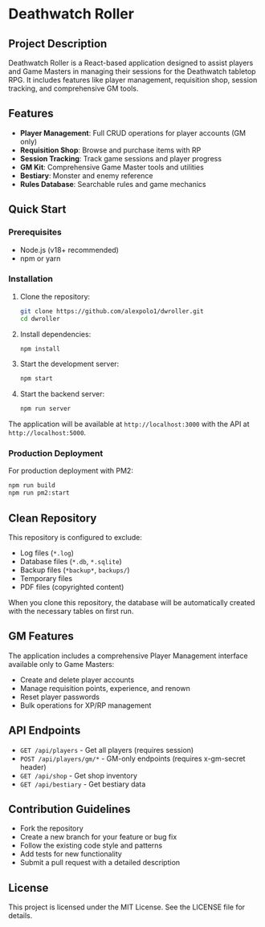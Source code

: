 # Deathwatch Roller

## Project Description
Deathwatch Roller is a React-based application designed to assist players and Game Masters in managing their sessions for the Deathwatch tabletop RPG. It includes features like player management, requisition shop, session tracking, and comprehensive GM tools.

## Features
- **Player Management**: Full CRUD operations for player accounts (GM only)
- **Requisition Shop**: Browse and purchase items with RP
- **Session Tracking**: Track game sessions and player progress
- **GM Kit**: Comprehensive Game Master tools and utilities
- **Bestiary**: Monster and enemy reference
- **Rules Database**: Searchable rules and game mechanics

## Quick Start

### Prerequisites
- Node.js (v18+ recommended)
- npm or yarn

### Installation
1. Clone the repository:
   ```bash
   git clone https://github.com/alexpolo1/dwroller.git
   cd dwroller
   ```

2. Install dependencies:
   ```bash
   npm install
   ```

3. Start the development server:
   ```bash
   npm start
   ```

4. Start the backend server:
   ```bash
   npm run server
   ```

The application will be available at `http://localhost:3000` with the API at `http://localhost:5000`.

### Production Deployment
For production deployment with PM2:
```bash
npm run build
npm run pm2:start
```

## Clean Repository
This repository is configured to exclude:
- Log files (`*.log`)
- Database files (`*.db`, `*.sqlite`)
- Backup files (`*backup*`, `backups/`)
- Temporary files
- PDF files (copyrighted content)

When you clone this repository, the database will be automatically created with the necessary tables on first run.

## GM Features
The application includes a comprehensive Player Management interface available only to Game Masters:
- Create and delete player accounts
- Manage requisition points, experience, and renown
- Reset player passwords
- Bulk operations for XP/RP management

## API Endpoints
- `GET /api/players` - Get all players (requires session)
- `POST /api/players/gm/*` - GM-only endpoints (requires x-gm-secret header)
- `GET /api/shop` - Get shop inventory
- `GET /api/bestiary` - Get bestiary data

## Contribution Guidelines
- Fork the repository
- Create a new branch for your feature or bug fix
- Follow the existing code style and patterns
- Add tests for new functionality
- Submit a pull request with a detailed description

## License
This project is licensed under the MIT License. See the LICENSE file for details.
